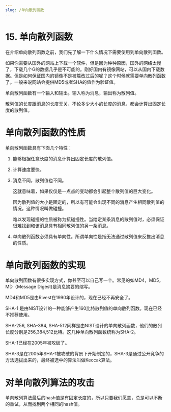 ```yaml
---
slug: /单向散列函数
---
```


# 15. 单向散列函数

在介绍单向散列函数之前，我们先了解一下什么情况下需要使用到单向散列函数。

如果你需要从国外的网站上下载一个软件，但是因为种种原因，国外的网络太慢了，下载几个G的数据几乎是不可能的。刚好国内有镜像网站，可以从国内下载数据。但是如何保证国内的镜像不是被篡改过后的呢？这个时候就需要单向散列函数了。一般来说网站会提供MD5或者SHA的值作为验证值。

单向散列函数有一个输入和输出。输入称为消息，输出称为散列值。

散列值的长度跟消息的长度无关，不论多少大小的长度的消息，都会计算出固定长度的散列值。

# 单向散列函数的性质

单向散列函数具有下面几个特性：

1. 能够根据任意长度的消息计算出固定长度的散列值。
2. 计算速度要快。
3. 消息不同，散列值也不同。
   
   这就意味着，如果仅仅是一点点的变动都会引起整个散列值的巨大变化。

   因为散列值的大小是固定的，所以有可能会出现不同的消息产生相同散列值的情况。这种情况叫做碰撞。

   难以发现碰撞的性质被称为抗碰撞性。当给定某条消息的散列值时，必须保证很难找到和该消息具有相同散列值的另一条消息。

4. 单向散列函数必须具有单向性。所谓单向性是指无法通过散列值来反推出消息的性质。

# 单向散列函数的实现

单向散列函数有很多实现方式，你甚至可以自己写一个。常见的如MD4，MD5， MD（Message Digest)是消息摘要的缩写。

MD4和MD5是由Rivest在1990年设计的，现在已经不再安全了。

SHA-1 是由NIST设计的一种能够产生160比特散列值的单向散列函数。现在已经不推荐使用。

SHA-256, SHA-384, SHA-512同样是由NIST设计的单向散列函数，他们的散列长度分别是256,384,512比特。这几种单向散列函数统称为SHA-2。 

SHA-1已经在2005年被攻破了。

SHA-3是在2005年SHA-1被攻破的背景下开始制定的，SHA-3是通过公开竞争的方法选拔出来的，最终被选中的算法叫做Keccak算法。

# 对单向散列算法的攻击

单向散列算法最后的hash值是有固定长度的，所以只要我们愿意，总是可以不断的重试，从而找到两个相同的hash值。

